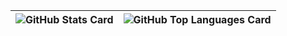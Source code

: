 | ![GitHub Stats Card] | ![GitHub Top Languages Card] |
| -------------------- | ---------------------------- |


[GitHub Stats Card]: https://github-readme-stats.vercel.app/api?username=damonyoungcc&count_private=true&theme=vue&show_icons=true&hide_border=true
[GitHub Top Languages Card]: https://github-readme-stats.vercel.app/api/top-langs/?username=damonyoungcc&layout=compact&theme=vue&hide_border=true

<!--
**toshi-pono/toshi-pono** is a ✨ _special_ ✨ repository because its `README.md` (this file) appears on your GitHub profile.

Here are some ideas to get you started:

- 🔭 I’m currently working on ...
- 🌱 I’m currently learning ...
- 👯 I’m looking to collaborate on ...
- 🤔 I’m looking for help with ...
- 💬 Ask me about ...
- 📫 How to reach me: ...
- 😄 Pronouns: ...
- ⚡ Fun fact: ...
-->
